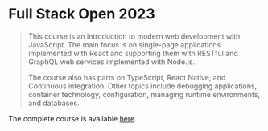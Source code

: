 # Full Stack Open 2023

> This course is an introduction to modern web development with JavaScript. The main focus is on single-page applications implemented with React and supporting them with RESTful and GraphQL web services implemented with Node.js. 
>
> The course also has parts on TypeScript, React Native, and Continuous integration. Other topics include debugging applications, container technology, configuration, managing runtime environments, and databases.

The complete course is available [here](https://fullstackopen.com/en/).
